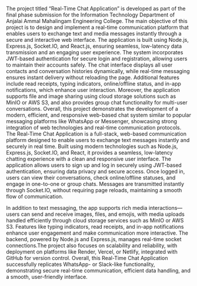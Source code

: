 The project titled “Real-Time Chat Application” is developed as part of the final phase submission for the Information Technology Department of Anjalai Ammal Mahalingam Engineering College. The main objective of this project is to design and implement a real-time communication platform that enables users to exchange text and media messages instantly through a secure and interactive web interface. The application is built using Node.js, Express.js, Socket.IO, and React.js, ensuring seamless, low-latency data transmission and an engaging user experience. The system incorporates JWT-based authentication for secure login and registration, allowing users to maintain their accounts safely. The chat interface displays all user contacts and conversation histories dynamically, while real-time messaging ensures instant delivery without reloading the page.
Additional features include read receipts, typing indicators, online/offline status, and in-app notifications, which enhance user interaction. 
Moreover, the application supports file and image sharing using cloud storage solutions such as MinIO or AWS S3, and also provides group chat functionality for multi-user conversations. 
Overall, this project demonstrates the development of a modern, efficient, and responsive web-based chat system similar to popular messaging platforms like WhatsApp or Messenger, showcasing strong integration of web technologies and real-time communication protocols.
The Real-Time Chat Application is a full-stack, web-based communication platform designed to enable users to exchange text messages instantly and securely in real time. Built using modern technologies such as Node.js,
Express.js, Socket.IO, and React, it provides a seamless, low-latency chatting experience with a clean and responsive user interface. The application allows users to sign up and log in securely using JWT-based authentication, ensuring data privacy and secure access. Once logged in, users can view their conversations, check online/offline statuses, and engage in one-to-one or group chats. Messages are transmitted instantly through Socket.IO, without requiring page reloads, maintaining a smooth flow of communication.

In addition to text messaging, the app supports rich media interactions—users can send and receive images,
files, and emojis, with media uploads handled efficiently through cloud storage services such as MinIO or AWS S3.
Features like typing indicators, read receipts, and in-app notifications enhance user engagement and make communication more interactive.
The backend, powered by Node.js and Express.js, manages real-time socket connections.The project also focuses on scalability and reliability, with deployment on platforms like Render, Vercel, or Netlify, integrated with GitHub
for version control.
Overall, this Real-Time Chat Application successfully replicates WhatsApp- or Slack-like functionality, demonstrating secure real-time communication, efficient data handling, and a smooth, user-friendly interface.
